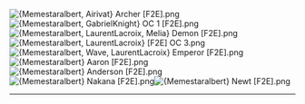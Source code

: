 ![{Memestaralbert, Airivat} Archer [F2E].png](https://raw.githubusercontent.com/Klokinator/FE-Repo/main/Portrait%20Repository/Spriting%20Community%20OC's%20(Grouped%20by%20Artist)/Memestaralbert/%7BMemestaralbert,%20Airivat%7D%20Archer%20%5BF2E%5D.png "{Memestaralbert, Airivat} Archer [F2E].png")![{Memestaralbert, GabrielKnight} OC 1 [F2E].png](https://raw.githubusercontent.com/Klokinator/FE-Repo/main/Portrait%20Repository/Spriting%20Community%20OC's%20(Grouped%20by%20Artist)/Memestaralbert/%7BMemestaralbert,%20GabrielKnight%7D%20OC%201%20%5BF2E%5D.png "{Memestaralbert, GabrielKnight} OC 1 [F2E].png")![{Memestaralbert, LaurentLacroix, Melia} Demon [F2E].png](https://raw.githubusercontent.com/Klokinator/FE-Repo/main/Portrait%20Repository/Spriting%20Community%20OC's%20(Grouped%20by%20Artist)/Memestaralbert/%7BMemestaralbert,%20LaurentLacroix,%20Melia%7D%20Demon%20%5BF2E%5D.png "{Memestaralbert, LaurentLacroix, Melia} Demon [F2E].png")![{Memestaralbert, LaurentLacroix} [F2E] OC 3.png](https://raw.githubusercontent.com/Klokinator/FE-Repo/main/Portrait%20Repository/Spriting%20Community%20OC's%20(Grouped%20by%20Artist)/Memestaralbert/%7BMemestaralbert,%20LaurentLacroix%7D%20%5BF2E%5D%20OC%203.png "{Memestaralbert, LaurentLacroix} [F2E] OC 3.png")![{Memestaralbert, Wave, LaurentLacroix} Emperor [F2E].png](https://raw.githubusercontent.com/Klokinator/FE-Repo/main/Portrait%20Repository/Spriting%20Community%20OC's%20(Grouped%20by%20Artist)/Memestaralbert/%7BMemestaralbert,%20Wave,%20LaurentLacroix%7D%20Emperor%20%5BF2E%5D.png "{Memestaralbert, Wave, LaurentLacroix} Emperor [F2E].png")![{Memestaralbert} Aaron [F2E].png](https://raw.githubusercontent.com/Klokinator/FE-Repo/main/Portrait%20Repository/Spriting%20Community%20OC's%20(Grouped%20by%20Artist)/Memestaralbert/%7BMemestaralbert%7D%20Aaron%20%5BF2E%5D.png "{Memestaralbert} Aaron [F2E].png")![{Memestaralbert} Anderson [F2E].png](https://raw.githubusercontent.com/Klokinator/FE-Repo/main/Portrait%20Repository/Spriting%20Community%20OC's%20(Grouped%20by%20Artist)/Memestaralbert/%7BMemestaralbert%7D%20Anderson%20%5BF2E%5D.png "{Memestaralbert} Anderson [F2E].png")![{Memestaralbert} Nakana [F2E].png](https://raw.githubusercontent.com/Klokinator/FE-Repo/main/Portrait%20Repository/Spriting%20Community%20OC's%20(Grouped%20by%20Artist)/Memestaralbert/%7BMemestaralbert%7D%20Nakana%20%5BF2E%5D.png "{Memestaralbert} Nakana [F2E].png")![{Memestaralbert} Newt [F2E].png](https://raw.githubusercontent.com/Klokinator/FE-Repo/main/Portrait%20Repository/Spriting%20Community%20OC's%20(Grouped%20by%20Artist)/Memestaralbert/%7BMemestaralbert%7D%20Newt%20%5BF2E%5D.png "{Memestaralbert} Newt [F2E].png")



----


